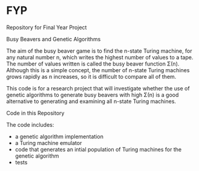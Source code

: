 # FYP
Repository for Final Year Project


Busy Beavers and Genetic Algorithms

The aim of the busy beaver game is to find the n-state Turing machine,
for any natural number n, which writes the highest number of values to a
tape. The number of values written is called the busy beaver function Σ(n).
Although this is a simple concept, the number of n-state Turing machines
grows rapidly as n increases, so it is difficult to compare all of them.

This code is for a research project that will investigate whether the use of genetic algorithms
to generate busy beavers with high Σ(n) is a good alternative to
generating and examining all n-state Turing machines.

Code in this Repository

The code includes:
- a genetic algorithm implementation
- a Turing machine emulator
- code that generates an intial population of Turing machines for the genetic algorithm
- tests
